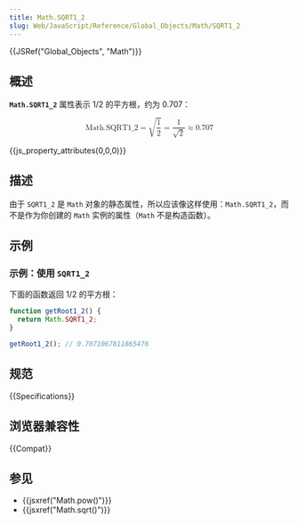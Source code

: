 ```yaml
---
title: Math.SQRT1_2
slug: Web/JavaScript/Reference/Global_Objects/Math/SQRT1_2
---
```


{{JSRef("Global_Objects", "Math")}}

## 概述

**`Math.SQRT1_2`** 属性表示 1/2 的平方根，约为 0.707：

<math display="block"><semantics><mrow><mstyle mathvariant="monospace"><mi>Math.SQRT1_2</mi></mstyle><mo>=</mo><msqrt><mfrac><mn>1</mn><mn>2</mn></mfrac></msqrt><mo>=</mo><mfrac><mn>1</mn><msqrt><mn>2</mn></msqrt></mfrac><mo>≈</mo><mn>0.707</mn></mrow><annotation encoding="TeX">\mathtt{\mi{Math.SQRT1_2}} = \sqrt{\frac{1}{2}} = \frac{1}{\sqrt{2}} \approx 0.707</annotation></semantics></math>

{{js_property_attributes(0,0,0)}}

## 描述

由于 `SQRT1_2` 是 `Math` 对象的静态属性，所以应该像这样使用：`Math.SQRT1_2`，而不是作为你创建的 `Math` 实例的属性（`Math` 不是构造函数）。

## 示例

### 示例：使用 `SQRT1_2`

下面的函数返回 1/2 的平方根：

```js
function getRoot1_2() {
  return Math.SQRT1_2;
}

getRoot1_2(); // 0.7071067811865476
```

## 规范

{{Specifications}}

## 浏览器兼容性

{{Compat}}

## 参见

- {{jsxref("Math.pow()")}}
- {{jsxref("Math.sqrt()")}}
